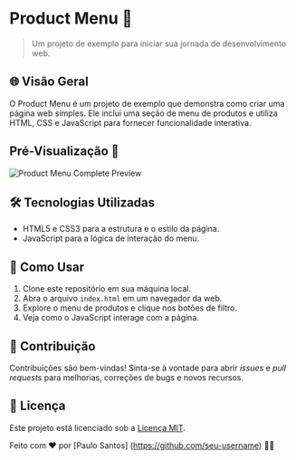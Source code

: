# Product Menu 🚀

> Um projeto de exemplo para iniciar sua jornada de desenvolvimento web.

## 🌐 Visão Geral

O Product Menu é um projeto de exemplo que demonstra como criar uma página web simples. Ele inclui uma seção de menu de produtos e utiliza HTML, CSS e JavaScript para fornecer funcionalidade interativa.

## Pré-Visualização 📸

![Product Menu Complete Preview](
[https://github.com/paulo-santos360/PageJS/assets/102436341/a131d0ae-0edc-4f5d-b7a8-484f0f0be1dc](https://www.canva.com/design/DAFtkioMPok/K2yhxeVIDtC2rw4qgs296A/watch?utm_content=DAFtkioMPok&utm_campaign=designshare&utm_medium=link&utm_source=publishsharelink)
)

## 🛠️ Tecnologias Utilizadas

- HTML5 e CSS3 para a estrutura e o estilo da página.
- JavaScript para a lógica de interação do menu.

## 📖 Como Usar

1. Clone este repositório em sua máquina local.
2. Abra o arquivo `index.html` em um navegador da web.
3. Explore o menu de produtos e clique nos botões de filtro.
4. Veja como o JavaScript interage com a página.

## 🤝 Contribuição

Contribuições são bem-vindas! Sinta-se à vontade para abrir _issues_ e _pull requests_ para melhorias, correções de bugs e novos recursos.

## 📄 Licença

Este projeto está licenciado sob a [Licença MIT](https://opensource.org/licenses/MIT).

Feito com ❤️ por [Paulo Santos] (https://github.com/seu-username) 👨‍💻
